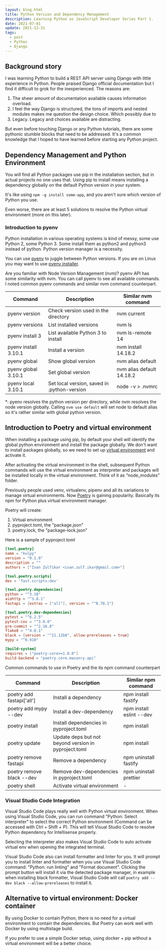 ```yaml
---
layout: blog.html
title: Python Version and Dependency Management
description: Learning Python as JavaScript Developer Series Part 1.
date: 2021-07-01
update: 2021-12-31
tags:
  - post
  - Python
  - Django
---
```


## Background story

I was learning Python to build a REST API server using Django with little experience in Python. People praised Django official documentation but I find it difficult to grok for the inexperienced. The reasons are:

1. The sheer amount of documentation available causes information overload.
2. I feel the way Django is structured, the tons of imports and nested modules makes me question the design choice. Which possibly due to
3. Legacy. Legacy and choices available are distracting.

But even before touching Django or any Python tutorials, there are some pythonic stumble blocks that need to be addressed. It's a common knowledge that I hoped to have learned before starting any Python project.

## Dependency Management and Python Environment

You will find all Python packages use pip in the installation section, but in actual projects no one uses that. Using pip to install means installing a dependency globally on the default Python version in your system.

It's like using `npm -g install some-app`, and you aren't sure which version of Python you use.

Even worse, there are at least 5 solutions to resolve the Python virtual environment (more on this later).

### Introduction to pyenv

Python installation in various operating systems is kind of messy, some use Python 2, some Python 3. Some install them as python2 and python3 instead of python. Python version manager is a necessity.

You can use [pyenv](https://github.com/pyenv/pyenv) to juggle between Python versions. If you are on Linux you may want to use [pyenv installer](https://github.com/pyenv/pyenv-installer).

Are you familiar with Node Version Management (nvm)? pyenv API has some similarity with nvm. You can call pyenv to see all available commands. I noted common pyenv commands and similar nvm command counterpart.

| Command              | Description                                 | Similar nvm command       |
| -------------------- | ------------------------------------------- | ------------------------- |
| pyenv version        | Check version used in the directory         | nvm current               |
| pyenv versions       | List installed versions                     | nvm ls                    |
| pyenv install 3      | List available Python 3 to install          | nvm ls-remote 14          |
| pyenv install 3.10.1 | Install a version                           | nvm install 14.18.2       |
| pyenv global         | Show global version                         | nvm alias default         |
| pyenv global 3.10.1  | Set global version                          | nvm alias default 14.18.2 |
| pyenv local 3.10.1   | Set local version, saved in .python-version | node -v > .nvmrc          |

\*: pyenv resolves the python version per directory, while nvm resolves the node version globally. Calling `nvm use default` will set node to default alias so it's rather similar with global python version.

## Introduction to Poetry and virtual environment

When installing a package using pip, by default your shell will identify the global python environment and install the package globally. We don't want to install packages globally, so we need to set up [virtual environment](https://docs.python.org/3/library/venv.html) and activate it.

After activating the virtual environment in the shell, subsequent Python commands will use the virtual environment as interpreter and packages will be installed locally in the virtual environment. Think of it as “node_modules” folder.

Previously people used venv, virtualenv, pipenv and all its variations to manage virtual environments. Now [Poetry](https://python-poetry.org/) is gaining popularity. Basically its npm for Python plus virtual environment manager.

Poetry will create:

1. Virtual environment
2. pyproject.toml, the "package.json"
3. poetry.lock, the "package-lock.json"

Here is a sample of pyproject.toml

```toml
[tool.poetry]
name = "kulpy"
version = "0.1.0"
description = ""
authors = ["Ivan Zulfikar <ivan.zulf.ikar@gmail.com>"]

[tool.poetry.scripts]
dev = 'fast.scripts:dev'

[tool.poetry.dependencies]
python = "^3.10"
aiohttp = "^3.8.1"
fastapi = {extras = ["all"], version = "^0.70.1"}

[tool.poetry.dev-dependencies]
pytest = "^6.2.5"
pytest-cov = "^3.0.0"
pre-commit = "^2.16.0"
flake8 = "^4.0.1"
black = {version = "^21.12b0", allow-prereleases = true}
mypy = "^0.910"

[build-system]
requires = ["poetry-core>=1.0.0"]
build-backend = "poetry.core.masonry.api"
```

Common commands to use in Poetry and the its npm command counterpart

| Command                   | Description                                          | Similar npm command      |
| ------------------------- | ---------------------------------------------------- | ------------------------ |
| poetry add fastapi['all'] | Install a dependency                                 | npm install fastify      |
| poetry add mypy --dev     | Install a dev-dependency                             | npm install eslint --dev |
| poetry install            | Install dependencies in pyproject.toml               | npm install              |
| poetry update             | Update deps but not beyond version in pyproject.toml | npm install              |
| poetry remove fastapi     | Remove a dependency                                  | npm uninstall fastify    |
| poetry remove black --dev | Remove dev-dependencies in pyproject.toml            | npm uninstall prettier   |
| poetry shell              | Activate virtual environment                         | -                        |

### Visual Studio Code Integration

Visual Studio Code plays really well with Python virtual environment. When using Visual Studio Code, you can run command "Python: Select interpreter" to select the correct Python environment (Command can be accessed with Ctrl + Shift + P). This will tell Visual Studio Code to resolve Python dependency for Intellisense properly.

Selecting the interpreter also makes Visual Studio Code to auto activate virtual env when opening the integrated terminal.

Visual Studio Code also can install formatter and linter for you. It will prompt you to install linter and formatter when you use Visual Studio Code command: "Python: run linting" and "Format document". Clicking the prompt button will install it via the detected package manager, in example when installing black formatter, Visual Studio Code will call `poetry add --dev black --allow-prereleases` to install it.

## Alternative to virtual environment: Docker container

By using Docker to contain Python, there is no need for a virtual environment to contain the dependencies. But Poetry can work well with Docker by using multistage build.

If you prefer to use a simple Docker setup, using docker + pip without a virtual environment will be a better choice.
